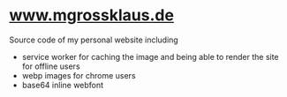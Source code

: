 www.mgrossklaus.de
======================
Source code of my personal website including
- service worker for caching the image and being able to render the site for offline users
- webp images for chrome users
- base64 inline webfont
